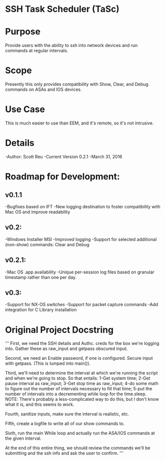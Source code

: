 # SSH Task Scheduler (TaSc)
# Purpose
Provide users with the ability to ssh into network devices and run commands at regular intervals.
# Scope
Presently this only provides compatibility with Show, Clear, and Debug commands on ASAs and IOS devices.
# Use Case
This is much easier to use than EEM, and it's remote, so it's not intrusive.

# Details
-Author: Scott Reu
-Current Version 0.2.1
-March 31, 2016

# Roadmap for Development:

## v0.1.1
-Bugfixes based on IFT
-New logging destination to foster compatibility with Mac OS and improve readability

## v0.2:
-Windows Installer MSI
-Improved logging
-Support for selected additional (non-show) commands: Clear and Debug

## v0.2.1:
-Mac OS .app availability
-Unique per-session log files based on granular timestamp rather than one per day.

## v0.3:
-Support for NX-OS switches
-Support for packet capture commands
-Add integration for C Library installation

# Original Project Docstring

'''
First, we need the SSH details and Authc. creds for the box we're logging into. Gather these
    as raw_input and getpass obscured input.

Second, we need an Enable password, if one is configured. Secure input with getpass.
    (This is lumped into main()).

Third, we'll need to determine the interval at which we're running the script
    and when we're going to stop. So that entails: 1-Get system time; 2-Get pause
    interval as raw_input; 3-Get stop time as raw_input; 4-do some math to figure
    out the number of intervals necessary to fill that time; 5-put the number of
    intervals into a decrementing while loop for the time.sleep. NOTE: There's probably
    a less-complicated way to do this, but I don't know what it is, and this seems to work.

Fourth, sanitize inputs, make sure the interval is realistic, etc.

Fifth, create a logfile to write all of our show commands to.

Sixth, run the main While loop and actually run the ASA/IOS commands at the given interval.

At the end of this entire thing, we should review the commands we'll be submitting and the
ssh info and ask the user to confirm.
'''
